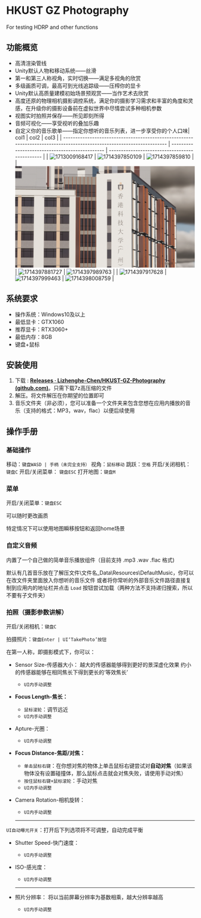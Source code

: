 # HKUST GZ Photography

 For testing HDRP and other functions

## 功能概览

* 高清渲染管线
* Unity默认人物和移动系统——丝滑
* 第一和第三人称视角，实时切换——满足多视角的欣赏
* 多级画质可调，最高可到光线追踪级——压榨你的显卡
* Unity默认高质量建模初始场景预观赏——当作艺术去欣赏
* 高度还原的物理相机摄影调控系统，满足你的摄影学习需求和丰富的角度和灵感，在升级你的摄影设备前在虚拟世界中尽情尝试多种相机参数
* 视图实时拍照并保存——所见即刻所得
* 音频可视化——享受视听的叠加乐趣
* 自定义你的音乐歌单——指定你想听的音乐列表，进一步享受你的个人口味| col1                                                                                                                  | col2                                           | col3                                           |
  | --------------------------------------------------------------------------------------------------------------------- | ---------------------------------------------- | ---------------------------------------------- |
  | ![1713009168417](https://file+.vscode-resource.vscode-cdn.net/f%3A/HKUST-GZ-Photography/image/README/1713009168417.png) | ![1714397850109](image/README/1714397850109.png) | ![1714397859810](image/README/1714397859810.png) |
  | ![1714397869633](image/README/1714397869633.png)                                                                        | ![1714397881727](image/README/1714397881727.png) | ![1714397989763](image/README/1714397989763.png) |
  | ![1714397917628](image/README/1714397917628.png)                                                                        | ![1714397999463](image/README/1714397999463.png) | ![1714398008759](image/README/1714398008759.png) |

## 系统要求

* 操作系统：Windows10及以上
* 最低显卡：GTX1060
* 推荐显卡：RTX3060+
* 最低内存：8GB
* 键盘+鼠标

## 安装使用

1. 下载 : [**Releases · Lizhenghe-Chen/HKUST-GZ-Photography (github.com)**](https://github.com/Lizhenghe-Chen/HKUST-GZ-Photography/releases)。只需下载7z高压缩的文件
2. 解压。将文件解压在你期望的位置即可
3. 音乐文件夹（非必须），您可以准备一个文件夹来包含您想在应用内播放的音乐（支持的格式：MP3，wav，flac）以便后续使用

## 操作手册

### 基础操作

移动：`键盘WASD | 手柄（未完全支持）`
视角：`鼠标移动`
跳跃：`空格`
开启/关闭相机：  `键盘C`
开启/关闭菜单： `键盘ESC`
打开地图：`键盘M`

### 菜单

开启/关闭菜单：`键盘ESC`

可以随时更改画质

特定情况下可以使用地图瞬移按钮和返回home场景

### 自定义音频

内置了一个自己做的简单音乐播放组件（目前支持 .mp3 .wav .flac 格式)

默认有几首音乐放在了解压文件\\文件名_Data\Resources\DefaultMusic，你可以在改文件夹里面放入你想听的音乐文件
或者将你常听的外部音乐文件路径直接复制到应用内的地址栏并点击 `Load` 按钮尝试加载（两种方法不支持递归搜索，所以不要有子文件夹）

### 拍照（摄影参数讲解）

开启/关闭相机：`键盘C`

拍摄照片：`键盘Enter | UI‘TakePhoto’按钮`

在第一人称，即摄影模式下，你可以：

* Sensor Size-传感器大小：
  越大的传感器能够得到更好的景深虚化效果
  约小的传感器能够在相同焦长下得到更长的‘等效焦长’

  * `UI内手动调整`
* **Focus Length-焦长：**

  * `鼠标滚轮`：调节远近
  * `UI内手动调整`
* Apture-光圈：

  * `UI内手动调整`
* **Focus Distance-焦距/对焦：**

  * `单击鼠标右键`：在你想对焦的物体上单击鼠标右键尝试对**自动对焦**（如果该物体没有设置碰撞体，那么鼠标点击就会对焦失败，请使用手动对焦）
  * `按住鼠标右键+鼠标滚轮`：手动对焦
  * `UI内手动调整`
* Camera Rotation-相机旋转：

  * `UI内手动调整`

  ---

`UI自动曝光开关`：打开后下列选项将不可调整，自动完成平衡

* Shutter Speed-快门速度：

  * `UI内手动调整`
* ISO-感光度：

  * `UI内手动调整`

  ---
* 照片分辨率：
  将以当前屏幕分辨率为基数相乘，越大分辨率越高

  * `UI内手动调整`
